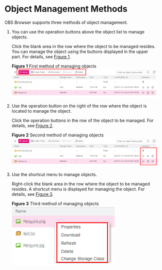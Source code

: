 # Object Management Methods<a name="obs_03_0060"></a>

OBS Browser supports three methods of object management.

1.  You can use the operation buttons above the object list to manage objects.

    Click the blank area in the row where the object to be managed resides. You can manage the object using the buttons displayed in the upper part. For details, see  [Figure 1](#fig4140529718916).

    **Figure  1**  First method of managing objects<a name="fig4140529718916"></a>  
    ![](figures/first-method-of-managing-objects.png "first-method-of-managing-objects")

2.  Use the operation button on the right of the row where the object is located to manage the object.

    Click the operation buttons in the row of the object to be managed. For details, see  [Figure 2](#fig24767716181032).

    **Figure  2**  Second method of managing objects<a name="fig24767716181032"></a>  
    ![](figures/second-method-of-managing-objects.png "second-method-of-managing-objects")

3.  Use the shortcut menu to manage objects.

    Right-click the blank area in the row where the object to be managed resides. A shortcut menu is displayed for managing the object. For details, see  [Figure 3](#fig56131650141216).

    **Figure  3**  Third method of managing objects<a name="fig56131650141216"></a>  
    ![](figures/third-method-of-managing-objects.png "third-method-of-managing-objects")


